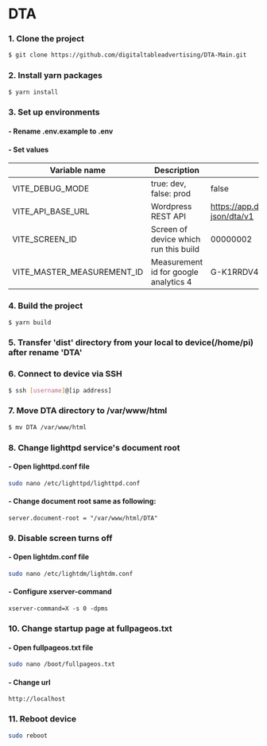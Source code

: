 # DTA

### 1. Clone the project

```bash
$ git clone https://github.com/digitaltableadvertising/DTA-Main.git
```

### 2. Install yarn packages

```bash
$ yarn install
```

### 3. Set up environments

#### - Rename .env.example to .env

#### - Set values
| Variable name                 | Description                               | Default value
| ---                           | ---                                       | ---
| VITE_DEBUG_MODE               | true: dev, false: prod                    | false
| VITE_API_BASE_URL             | Wordpress REST API                        | https://app.digitaltableadvertising.com/wp-json/dta/v1
| VITE_SCREEN_ID                | Screen of device which run this build     | 00000002
| VITE_MASTER_MEASUREMENT_ID    | Measurement id for google analytics 4     | G-K1RRDV446K

### 4. Build the project

```bash
$ yarn build
```

### 5. Transfer 'dist' directory from your local to device(/home/pi) after rename 'DTA'

### 6. Connect to device via SSH

```bash
$ ssh [username]@[ip address]
```

### 7. Move DTA directory to /var/www/html

```bash
$ mv DTA /var/www/html
```

### 8. Change lighttpd service's document root

#### - Open lighttpd.conf file

```bash
sudo nano /etc/lighttpd/lighttpd.conf
```

#### - Change document root same as following:

`server.document-root = "/var/www/html/DTA"`

### 9. Disable screen turns off

#### - Open lightdm.conf file

```bash
sudo nano /etc/lightdm/lightdm.conf
```

#### - Configure xserver-command

`xserver-command=X -s 0 -dpms`

### 10. Change startup page at fullpageos.txt

#### - Open fullpageos.txt file

```bash
sudo nano /boot/fullpageos.txt
```

#### - Change url

`http://localhost`

### 11. Reboot device

```bash
sudo reboot
```